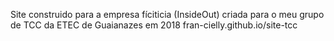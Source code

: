 Site construido para a empresa fíciticia (InsideOut) criada para o meu grupo de TCC da ETEC de Guaianazes em 2018
fran-cielly.github.io/site-tcc
